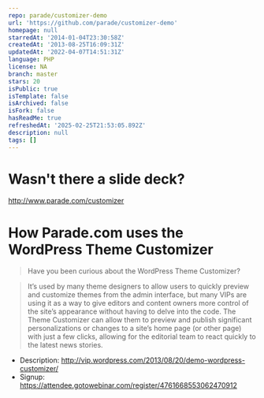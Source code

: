 ```yaml
---
repo: parade/customizer-demo
url: 'https://github.com/parade/customizer-demo'
homepage: null
starredAt: '2014-01-04T23:30:58Z'
createdAt: '2013-08-25T16:09:31Z'
updatedAt: '2022-04-07T14:51:31Z'
language: PHP
license: NA
branch: master
stars: 20
isPublic: true
isTemplate: false
isArchived: false
isFork: false
hasReadMe: true
refreshedAt: '2025-02-25T21:53:05.892Z'
description: null
tags: []
---
```


# Wasn't there a slide deck?

http://www.parade.com/customizer

# How Parade.com uses the WordPress Theme Customizer

> Have you been curious about the WordPress Theme Customizer?

> It’s used by many theme designers to allow users to quickly preview and customize themes from the admin interface, but many VIPs are using it as a way to give editors and content owners more control of the site’s appearance without having to delve into the code. The Theme Customizer can allow them to preview and publish significant personalizations or changes to a site’s home page (or other page) with just a few clicks, allowing for the editorial team to react quickly to the latest news stories.

* Description: http://vip.wordpress.com/2013/08/20/demo-wordpress-customizer/
* Signup: https://attendee.gotowebinar.com/register/4761668553062470912


